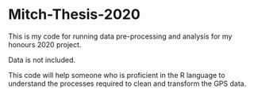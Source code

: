 # Mitch-Thesis-2020
This is my code for running data pre-processing and analysis for my honours 2020 project.

Data is not included.

This code will help someone who is proficient in the R language to understand the processes required to clean and transform the GPS data.
